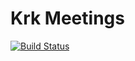 # Krk Meetings

[![Build Status](https://travis-ci.com/wietlabs/krk_meetings.svg?token=KwyG1XWNvErXc81HYn2J&branch=master)](https://travis-ci.com/wietlabs/krk_meetings)
